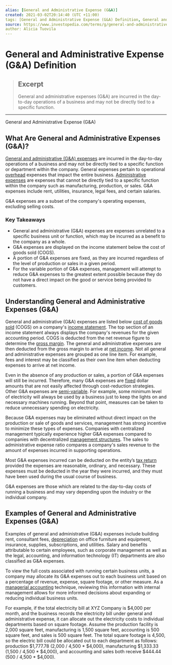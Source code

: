 ```yaml
---
alias: [General and Administrative Expense (G&A)]
created: 2021-03-02T20:14:40 (UTC +11:00)
tags: [General and Administrative Expense (G&A) Definition, General and Administrative Expense (G&A)]
source: https://www.investopedia.com/terms/g/general-and-administrative-expenses.asp
author: Alicia Tuovila
---
```


# General and Administrative Expense (G&A) Definition

> ## Excerpt
> General and administrative expenses (G&A) are incurred in the day-to-day operations of a business and may not be directly tied to a specific function.

---

General and Administrative Expense (G&A)
## What Are General and Administrative Expenses (G&A)?

[General and administrative (G&A) expenses](https://www.investopedia.com/ask/answers/073115/what-are-some-examples-general-and-administrative-expenses.asp) are incurred in the day-to-day operations of a business and may not be directly tied to a specific function or department within the company. General expenses pertain to operational [overhead](https://www.investopedia.com/terms/o/overhead.asp) expenses that impact the entire business. [Administrative expenses](https://www.investopedia.com/terms/a/administrative-expenses.asp) are expenses that cannot be directly tied to a specific function within the company such as manufacturing, production, or sales. G&A expenses include rent, utilities, insurance, legal fees, and certain salaries.

G&A expenses are a subset of the company's operating expenses, excluding selling costs.

### Key Takeaways

-   General and administrative (G&A) expenses are expenses unrelated to a specific business unit or function, which may be incurred as a benefit to the company as a whole.
-   G&A expenses are displayed on the income statement below the cost of goods sold (COGS).
-   A portion of G&A expenses are fixed, as they are incurred regardless of the level of production or sales in a given period.
-   For the variable portion of G&A expenses, management will attempt to reduce G&A expenses to the greatest extent possible because they do not have a direct impact on the good or service being provided to customers.

## Understanding General and Administrative Expenses (G&A)

General and administrative (G&A) expenses are listed below [cost of goods sold](https://www.investopedia.com/terms/c/cogs.asp) (COGS) on a company's [income statement](https://www.investopedia.com/terms/i/incomestatement.asp). The top section of an income statement always displays the company's revenues for the given accounting period. COGS is deducted from the net revenue figure to determine the [gross margin](https://www.investopedia.com/terms/g/grossmargin.asp). The general and administrative expenses are then deducted from the gross margin to arrive at [net income](https://www.investopedia.com/terms/n/netincome.asp). Not all general and administrative expenses are grouped as one line item. For example, fees and interest may be classified as their own line item when deducting expenses to arrive at net income.

Even in the absence of any production or sales, a portion of G&A expenses will still be incurred. Therefore, many G&A expenses are [fixed](https://www.investopedia.com/terms/f/fixedcost.asp) dollar amounts that are not easily affected through cost-reduction strategies. Other G&A expenses are [semi-variable](https://www.investopedia.com/terms/s/semivariablecost.asp). For example, some minimum level of electricity will always be used by a business just to keep the lights on and necessary machines running. Beyond that point, measures can be taken to reduce unnecessary spending on electricity.

Because G&A expenses may be eliminated without direct impact on the production or sale of goods and services, management has strong incentive to minimize these types of expenses. Companies with centralized management typically experience higher G&A expenses compared to companies with decentralized [management structures](https://www.investopedia.com/articles/basics/03/022803.asp). The sales to administrative expense ratio compares a company's sales revenue to the amount of expenses incurred in supporting operations.

Most G&A expenses incurred can be deducted on the entity’s [tax return](https://www.investopedia.com/terms/t/taxreturn.asp) provided the expenses are reasonable, ordinary, and necessary. These expenses must be deducted in the year they were incurred, and they must have been used during the usual course of business.

G&A expenses are those which are related to the day-to-day costs of running a business and may vary depending upon the industry or the individual company.

## Examples of General and Administrative Expenses (G&A)

Examples of general and administrative (G&A) expenses include building rent, consultant fees, [depreciation](https://www.investopedia.com/terms/d/depreciation.asp) on office furniture and equipment, insurance, supplies, subscriptions, and utilities. Salary and benefits attributable to certain employees, such as corporate management as well as the legal, accounting, and information technology (IT) departments are also classified as G&A expenses.

To view the full costs associated with running certain business units, a company may allocate its G&A expenses out to each business unit based on a percentage of revenue, expense, square footage, or other measure. As a [managerial accounting](https://www.investopedia.com/terms/m/managerialaccounting.asp) technique, reviewing this information with internal management allows for more informed decisions about expanding or reducing individual business units.

For example, if the total electricity bill at XYZ Company is $4,000 per month, and the business records the electricity bill under general and administrative expense, it can allocate out the electricity costs to individual departments based on square footage. Assume the production facility is 2,000 square feet, manufacturing is 1,500 square feet, accounting is 500 square feet, and sales is 500 square feet. The total square footage is 4,500, so the electric bill could be allocated out to each department as follows: production $1,777.78 (2,000 / 4,500 \* $4,000), manufacturing $1,333.33 (1,500 / 4,500 \* $4,000), and accounting and sales both receive $444.44 (500 / 4,500 \* $4,000).
